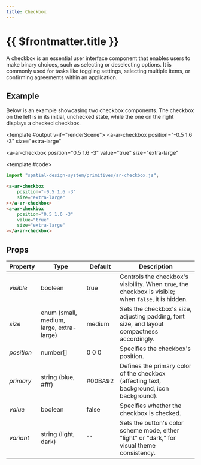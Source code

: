 ```yaml
---
title: Checkbox
---
```


<script setup lang="ts">
import { ref, onMounted } from 'vue';
import ComponentExample from "../vue/ComponentExample.vue";

const renderScene = ref(false);

onMounted(async () => {
  try {
    await import("spatial-design-system/primitives/ar-checkbox");
    renderScene.value = true;
  } catch (e) {
    console.error(e);
  }
});
</script>

# {{ $frontmatter.title }}

A checkbox is an essential user interface component that enables users to make binary choices, such as selecting or deselecting options. It is commonly used for tasks like toggling settings, selecting multiple items, or confirming agreements within an application.
## Example

Below is an example showcasing two checkbox components. The checkbox on the left is in its initial, unchecked state, while the one on the right displays a checked checkbox.

<ComponentExample :fixed="true">

<template #output v-if="renderScene">
<a-ar-checkbox
    position="-0.5 1.6 -3"
    size="extra-large"
></a-ar-checkbox>
<a-ar-checkbox
    position="0.5 1.6 -3"
    value="true"
    size="extra-large"
></a-ar-checkbox>
</template>

<template #code>

```js
import "spatial-design-system/primitives/ar-checkbox.js";
```

```html
<a-ar-checkbox
    position="-0.5 1.6 -3"
    size="extra-large"
></a-ar-checkbox>
<a-ar-checkbox
    position="0.5 1.6 -3"
    value="true"
    size="extra-large"
></a-ar-checkbox>
```

</template>

</ComponentExample>

## Props

| Property    | Type                        | Default | Description                                                                                       |
|-------------|-----------------------------|---------|---------------------------------------------------------------------------------------------------|
| _visible_   | boolean                     | true    | Controls the checkbox's visibility. When `true`, the checkbox is visible; when `false`, it is hidden. |
| _size_      | enum (small, medium, large, extra-large) | medium  | Sets the checkbox's size, adjusting padding, font size, and layout compactness accordingly.         |
| _position_  | number[]                    | 0 0 0   | Specifies the checkbox's position.                                                                  |
| _primary_   | string (blue, #fff)         | #00BA92 | Defines the primary color of the checkbox (affecting text, background, icon background).            |
| _value_      | boolean                      | false      | Specifies whether the checkbox is checked.                                   |
| _variant_   | string (light, dark)        | ""      | Sets the button's color scheme mode, either "light" or "dark," for visual theme consistency.      |
